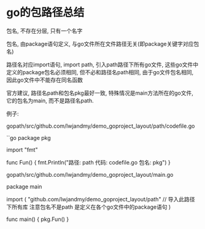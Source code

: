 # go的包路径总结




包名, 不存在分层, 只有一个名字

包名, 由package语句定义, 与go文件所在文件路径无关(即package关键字对应包名)

路径名对应import语句, import path, 引入path路径下所有go文件, 这些go文件中定义的package包名必须相同, 但不必和路径名path相同, 由于go文件包名相同, 因此go文件中不能存在同名函数

官方建议, 路径名path和包名pkg最好一致, 特殊情况是main方法所在的go文件, 它的包名为main, 而不是路径名path.


例子:


gopath/src/github.com/lwjandmy/demo_goproject_layout/path/codefile.go



``go
package pkg

import "fmt"

func Fun() {
	fmt.Println("路径: path  代码: codefile.go  包名: pkg")
}


gopath/src/github.com/lwjandmy/demo_goproject_layout/main.go

package main

import (
	"github.com/lwjandmy/demo_goproject_layout/path" // 导入此路径下所有库 注意包名不是path 是定义在各个go文件中的package语句
)

func main() {
	pkg.Fun()
}
```
